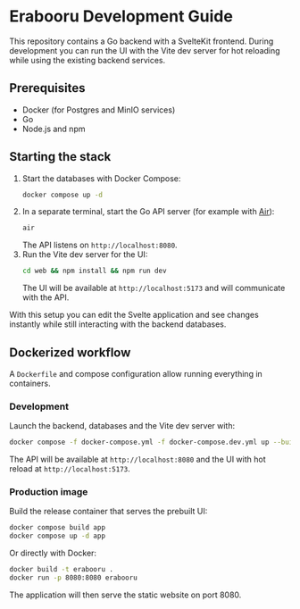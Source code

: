 # Erabooru Development Guide

This repository contains a Go backend with a SvelteKit frontend. During development you can run the UI with the Vite dev server for hot reloading while using the existing backend services.

## Prerequisites
- Docker (for Postgres and MinIO services)
- Go
- Node.js and npm

## Starting the stack
1. Start the databases with Docker Compose:
   ```sh
   docker compose up -d
   ```
2. In a separate terminal, start the Go API server (for example with [Air](https://github.com/cosmtrek/air)):
   ```sh
   air
   ```
   The API listens on `http://localhost:8080`.
3. Run the Vite dev server for the UI:
   ```sh
   cd web && npm install && npm run dev
   ```
   The UI will be available at `http://localhost:5173` and will communicate with the API.

With this setup you can edit the Svelte application and see changes instantly while still interacting with the backend databases.

## Dockerized workflow

A `Dockerfile` and compose configuration allow running everything in containers.

### Development

Launch the backend, databases and the Vite dev server with:

```sh
docker compose -f docker-compose.yml -f docker-compose.dev.yml up --build
```

The API will be available at `http://localhost:8080` and the UI with hot reload at `http://localhost:5173`.

### Production image

Build the release container that serves the prebuilt UI:

```sh
docker compose build app
docker compose up -d app
```

Or directly with Docker:

```sh
docker build -t erabooru .
docker run -p 8080:8080 erabooru
```

The application will then serve the static website on port 8080.
